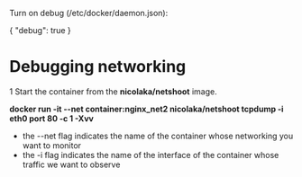 Turn on debug (/etc/docker/daemon.json):

{
    "debug": true
}


# Debugging networking

1 Start the container from the **nicolaka/netshoot** image.

**docker run -it --net container:nginx_net2 nicolaka/netshoot tcpdump -i eth0 port 80 -c 1 -Xvv**

- the --net flag indicates the name of the container whose networking you want to monitor
- the -i flag indicates the name of the interface of the container whose traffic we want to observe